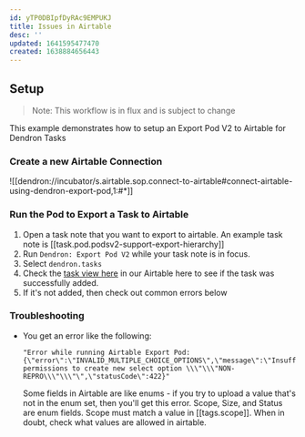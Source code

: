 ```yaml
---
id: yTP0DBIpfDyRAc9EMPUKJ
title: Issues in Airtable
desc: ''
updated: 1641595477470
created: 1638884656443
---
```


## Setup

> Note: This workflow is in flux and is subject to change

This example demonstrates how to setup an Export Pod V2 to Airtable for Dendron Tasks

### Create a new Airtable Connection

![[dendron://incubator/s.airtable.sop.connect-to-airtable#connect-airtable-using-dendron-export-pod,1:#*]]

### Run the Pod to Export a Task to Airtable

1. Open a task note that you want to export to airtable.  An example task note is [[task.pod.podsv2-support-export-hierarchy]]
1. Run `Dendron: Export Pod V2` while your task note is in focus.
1. Select `dendron.tasks`
1. Check the [task view here](https://airtable.com/appKOgvtfSzZyj1YM/tblLjBKhYtXnZ2t1w/viwzfUhwxGiomaGjt?blocks=hide) in our Airtable here to see if the task was successfully added.
1. If it's not added, then check out common errors below

### Troubleshooting

- You get an error like the following:
    ```
    "Error while running Airtable Export Pod: {\"error\":\"INVALID_MULTIPLE_CHOICE_OPTIONS\",\"message\":\"Insufficient permissions to create new select option \\\"\\\"NON-REPRO\\\"\\\"\",\"statusCode\":422}"
    ```

    Some fields in Airtable are like enums - if you try to upload a value that's not in the enum set, then you'll get this error. Scope, Size, and Status are enum fields. Scope must match a value in [[tags.scope]].  When in doubt, check what values are allowed in airtable.

